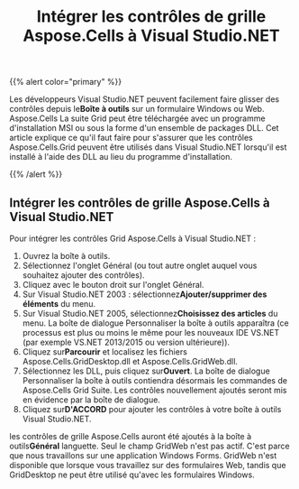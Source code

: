 ﻿---
title: Intégrer les contrôles de grille Aspose.Cells à Visual Studio.NET
type: docs
weight: 10
url: /fr/net/integrate-aspose-cells-grid-controls-with-visual-studio-net/
---
{{% alert color="primary" %}} 

 Les développeurs Visual Studio.NET peuvent facilement faire glisser des contrôles depuis le**Boîte à outils** sur un formulaire Windows ou Web. Aspose.Cells La suite Grid peut être téléchargée avec un programme d'installation MSI ou sous la forme d'un ensemble de packages DLL. Cet article explique ce qu'il faut faire pour s'assurer que les contrôles Aspose.Cells.Grid peuvent être utilisés dans Visual Studio.NET lorsqu'il est installé à l'aide des DLL au lieu du programme d'installation.

{{% /alert %}} 
## **Intégrer les contrôles de grille Aspose.Cells à Visual Studio.NET**
Pour intégrer les contrôles Grid Aspose.Cells à Visual Studio.NET :

1. Ouvrez la boîte à outils.
1. Sélectionnez l'onglet Général (ou tout autre onglet auquel vous souhaitez ajouter des contrôles).
1. Cliquez avec le bouton droit sur l'onglet Général.
1.  Sur Visual Studio.NET 2003 : sélectionnez**Ajouter/supprimer des éléments** du menu.
1. Sur Visual Studio.NET 2005, sélectionnez**Choisissez des articles** du menu. La boîte de dialogue Personnaliser la boîte à outils apparaîtra (ce processus est plus ou moins le même pour les nouveaux IDE VS.NET (par exemple VS.NET 2013/2015 ou version ultérieure)).
1.  Cliquez sur**Parcourir** et localisez les fichiers Aspose.Cells.GridDesktop.dll et Aspose.Cells.GridWeb.dll.
1.  Sélectionnez les DLL, puis cliquez sur**Ouvert**. La boîte de dialogue Personnaliser la boîte à outils contiendra désormais les commandes de Aspose.Cells Grid Suite. Les contrôles nouvellement ajoutés seront mis en évidence par la boîte de dialogue.
1.  Cliquez sur**D'ACCORD** pour ajouter les contrôles à votre boîte à outils Visual Studio.NET.

 les contrôles de grille Aspose.Cells auront été ajoutés à la boîte à outils**Général** languette. Seul le champ GridWeb n'est pas actif. C'est parce que nous travaillons sur une application Windows Forms. GridWeb n'est disponible que lorsque vous travaillez sur des formulaires Web, tandis que GridDesktop ne peut être utilisé qu'avec les formulaires Windows.
